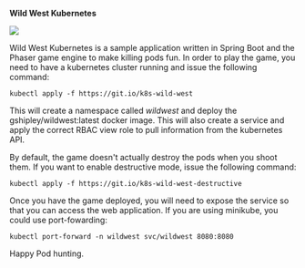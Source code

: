 **Wild West Kubernetes**

![](https://github.com/gshipley/wild-west-kubernetes/raw/master/src/main/resources/static/assets/sceenshot.png)

Wild West Kubernetes is a sample application written in Spring Boot and the Phaser game engine to make killing pods fun.  In order to play the game, you need to have a kubernetes cluster running and issue the following command:

```
kubectl apply -f https://git.io/k8s-wild-west
```

This will create a namespace called *wildwest* and deploy the gshipley/wildwest:latest docker image.  This will also create a service and apply the correct RBAC view role to pull information from the kubernetes API.

By default, the game doesn't actually destroy the pods when you shoot them.  If you want to enable destructive mode, issue the following command:

```
kubectl apply -f https://git.io/k8s-wild-west-destructive
```

Once you have the game deployed, you will need to expose the service so that you can access the web application.  If you are using minikube, you could use port-fowarding:

```
kubectl port-forward -n wildwest svc/wildwest 8080:8080
```

Happy Pod hunting.
